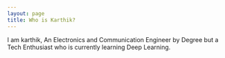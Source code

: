```yaml
---
layout: page
title: Who is Karthik?
---
```




I am karthik, An Electronics and Communication Engineer by Degree but a Tech Enthusiast who is currently learning Deep Learning. 